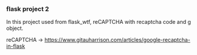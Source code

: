 ### flask project 2
In this project used from flask_wtf, reCAPTCHA with recaptcha code and g object.

reCAPTCHA -> https://www.gitauharrison.com/articles/google-recaptcha-in-flask